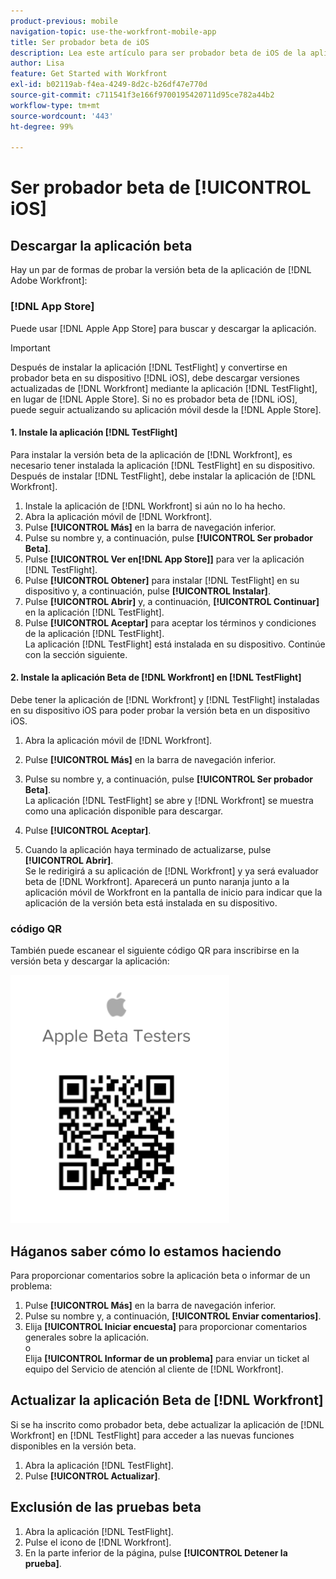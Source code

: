 ```yaml
---
product-previous: mobile
navigation-topic: use-the-workfront-mobile-app
title: Ser probador beta de iOS
description: Lea este artículo para ser probador beta de iOS de la aplicación móvil de  [!DNL Adobe Workfront] .
author: Lisa
feature: Get Started with Workfront
exl-id: b02119ab-f4ea-4249-8d2c-b26df47e770d
source-git-commit: c711541f3e166f9700195420711d95ce782a44b2
workflow-type: tm+mt
source-wordcount: '443'
ht-degree: 99%

---
```


# Ser probador beta de [!UICONTROL iOS]

## Descargar la aplicación beta

Hay un par de formas de probar la versión beta de la aplicación de [!DNL Adobe Workfront]:

### [!DNL App Store]

Puede usar [!DNL Apple App Store] para buscar y descargar la aplicación.

>[!IMPORTANT]
>
>Después de instalar la aplicación [!DNL TestFlight] y convertirse en probador beta en su dispositivo [!DNL iOS], debe descargar versiones actualizadas de [!DNL Workfront] mediante la aplicación [!DNL TestFlight], en lugar de [!DNL Apple Store]. Si no es probador beta de [!DNL iOS], puede seguir actualizando su aplicación móvil desde la [!DNL Apple Store].

#### &#x200B;1. Instale la aplicación [!DNL TestFlight]

Para instalar la versión beta de la aplicación de [!DNL Workfront], es necesario tener instalada la aplicación [!DNL TestFlight] en su dispositivo. Después de instalar [!DNL TestFlight], debe instalar la aplicación de [!DNL Workfront].

1. Instale la aplicación de [!DNL Workfront] si aún no lo ha hecho.
1. Abra la aplicación móvil de [!DNL Workfront].
1. Pulse **[!UICONTROL Más]** en la barra de navegación inferior.
1. Pulse su nombre y, a continuación, pulse **[!UICONTROL Ser probador Beta]**.
1. Pulse **[!UICONTROL Ver en[!DNL App Store]]** para ver la aplicación [!DNL TestFlight].
1. Pulse **[!UICONTROL Obtener]** para instalar [!DNL TestFlight] en su dispositivo y, a continuación, pulse **[!UICONTROL Instalar]**.
1. Pulse **[!UICONTROL Abrir]** y, a continuación, **[!UICONTROL Continuar]** en la aplicación [!DNL TestFlight].
1. Pulse **[!UICONTROL Aceptar]** para aceptar los términos y condiciones de la aplicación [!DNL TestFlight].\
   La aplicación [!DNL TestFlight] está instalada en su dispositivo. Continúe con la sección siguiente.

#### &#x200B;2. Instale la aplicación Beta de [!DNL Workfront] en [!DNL TestFlight]

Debe tener la aplicación de [!DNL Workfront] y [!DNL TestFlight] instaladas en su dispositivo iOS para poder probar la versión beta en un dispositivo iOS.

1. Abra la aplicación móvil de [!DNL Workfront].
1. Pulse **[!UICONTROL Más]** en la barra de navegación inferior.
1. Pulse su nombre y, a continuación, pulse **[!UICONTROL Ser probador Beta]**.\
   La aplicación [!DNL TestFlight] se abre y [!DNL Workfront] se muestra como una aplicación disponible para descargar.

1. Pulse **[!UICONTROL Aceptar]**.
1. Cuando la aplicación haya terminado de actualizarse, pulse **[!UICONTROL Abrir]**.\
   Se le redirigirá a su aplicación de [!DNL Workfront] y ya será evaluador beta de [!DNL Workfront]. Aparecerá un punto naranja junto a la aplicación móvil de Workfront en la pantalla de inicio para indicar que la aplicación de la versión beta está instalada en su dispositivo.

### código QR

También puede escanear el siguiente código QR para inscribirse en la versión beta y descargar la aplicación:

![Código QR de iOS](assets/ios-qr-code-350x397.png)

## Háganos saber cómo lo estamos haciendo

Para proporcionar comentarios sobre la aplicación beta o informar de un problema:

1. Pulse **[!UICONTROL Más]** en la barra de navegación inferior.
1. Pulse su nombre y, a continuación, **[!UICONTROL Enviar comentarios]**.
1. Elija **[!UICONTROL Iniciar encuesta]** para proporcionar comentarios generales sobre la aplicación.\
   o\
   Elija **[!UICONTROL Informar de un problema]** para enviar un ticket al equipo del Servicio de atención al cliente de [!DNL Workfront].

## Actualizar la aplicación Beta de [!DNL Workfront]

Si se ha inscrito como probador beta, debe actualizar la aplicación de [!DNL Workfront] en [!DNL TestFlight] para acceder a las nuevas funciones disponibles en la versión beta.

1. Abra la aplicación [!DNL TestFlight].
1. Pulse **[!UICONTROL Actualizar]**.

## Exclusión de las pruebas beta

1. Abra la aplicación [!DNL TestFlight].
1. Pulse el icono de [!DNL Workfront].
1. En la parte inferior de la página, pulse **[!UICONTROL Detener la prueba]**.
